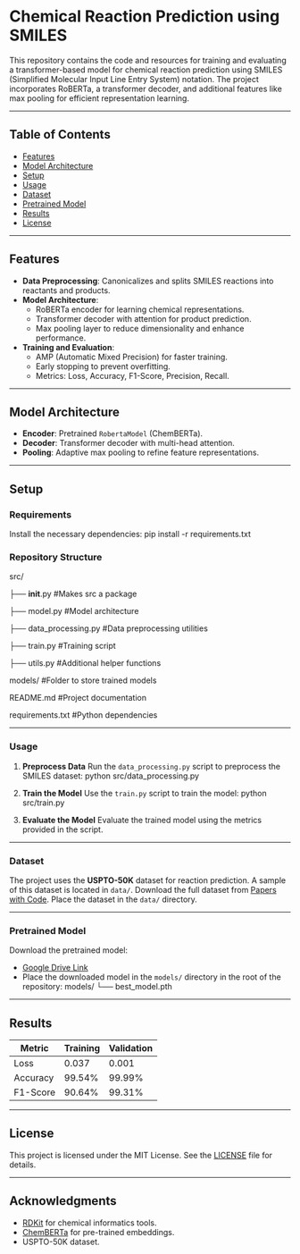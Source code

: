 # **Chemical Reaction Prediction using SMILES**

This repository contains the code and resources for training and evaluating a transformer-based model for chemical reaction prediction using SMILES (Simplified Molecular Input Line Entry System) notation. The project incorporates RoBERTa, a transformer decoder, and additional features like max pooling for efficient representation learning.

---

## **Table of Contents**
- [Features](#features)
- [Model Architecture](#model-architecture)
- [Setup](#setup)
- [Usage](#usage)
- [Dataset](#dataset)
- [Pretrained Model](#pretrained-model)
- [Results](#results)
- [License](#license)

---

## **Features**
- **Data Preprocessing**: Canonicalizes and splits SMILES reactions into reactants and products.
- **Model Architecture**:
  - RoBERTa encoder for learning chemical representations.
  - Transformer decoder with attention for product prediction.
  - Max pooling layer to reduce dimensionality and enhance performance.
- **Training and Evaluation**:
  - AMP (Automatic Mixed Precision) for faster training.
  - Early stopping to prevent overfitting.
  - Metrics: Loss, Accuracy, F1-Score, Precision, Recall.

---

## **Model Architecture**
- **Encoder**: Pretrained `RobertaModel` (ChemBERTa).
- **Decoder**: Transformer decoder with multi-head attention.
- **Pooling**: Adaptive max pooling to refine feature representations.

---

## **Setup**

### **Requirements**
Install the necessary dependencies:
pip install -r requirements.txt

### **Repository Structure**
src/

├── __init__.py               #Makes src a package

├── model.py                  #Model architecture

├── data_processing.py        #Data preprocessing utilities

├── train.py                  #Training script

├── utils.py                  #Additional helper functions

models/                       #Folder to store trained models

README.md                     #Project documentation

requirements.txt              #Python dependencies

---

### **Usage**
1. **Preprocess Data**
Run the `data_processing.py` script to preprocess the SMILES dataset: python src/data_processing.py

2. **Train the Model**
Use the `train.py` script to train the model: python src/train.py


3. **Evaluate the Model**
Evaluate the trained model using the metrics provided in the script.

---

### **Dataset**
The project uses the **USPTO-50K** dataset for reaction prediction. A sample of this dataset is located in `data/`.
Download the full dataset from [Papers with Code](https://paperswithcode.com/dataset/uspto-50k).
Place the dataset in the `data/` directory.

---

### **Pretrained Model**
Download the pretrained model:
- [Google Drive Link](https://drive.google.com/file/d/1GJmqMhXb4y5wTRmntxN7XrhWJU__06Aw/view?usp=sharing)
- Place the downloaded model in the `models/` directory in the root of the repository:
models/
└── best_model.pth

---

## **Results**
| Metric        | Training | Validation |
|---------------|----------|------------|
| Loss          | 0.037    | 0.001      |
| Accuracy      | 99.54%   | 99.99%     |
| F1-Score      | 90.64%   | 99.31%     |

---

## **License**
This project is licensed under the MIT License. See the [LICENSE](LICENSE) file for details.

---

## **Acknowledgments**
- [RDKit](https://www.rdkit.org/) for chemical informatics tools.
- [ChemBERTa](https://github.com/seyonechithrananda/bert-loves-chemistry) for pre-trained embeddings.
- USPTO-50K dataset.
